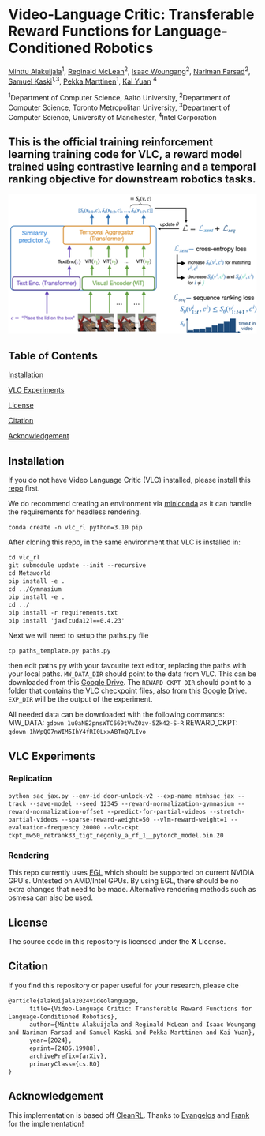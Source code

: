 # Video-Language Critic: Transferable Reward Functions for Language-Conditioned Robotics 

[Minttu Alakuijala](https://minttualakuijala.com/)<sup>1</sup>, [Reginald McLean](https://www.reggiemclean.ca)<sup>2</sup>, [Isaac Woungang](http://cs.torontomu.ca/~iwoungan)<sup>2</sup>, [Nariman Farsad](http://narimanfarsad.com/)<sup>2</sup>, [Samuel Kaski](https://people.aalto.fi/samuel.kaski)<sup>1,3</sup>, [Pekka Marttinen](https://users.ics.aalto.fi/pemartti/)<sup>1</sup>, [Kai Yuan](https://scholar.google.com/citations?user=8eLlbhMAAAAJ&hl=en) <sup>4</sup>

<sup>1</sup>Department of Computer Science, Aalto University, <sup>2</sup>Department of Computer Science, Toronto Metropolitan University, <sup>3</sup>Department of Computer Science, University of Manchester, <sup>4</sup>Intel Corporation

## This is the official training reinforcement learning training code for VLC, a reward model trained using contrastive learning and a temporal ranking objective for downstream robotics tasks.

<img src='assets/VLC_overview_v2.001.png'>

## Table of Contents  
[Installation](#installation)  

[VLC Experiments](#vlc-experiments)

[License](#license)

[Citation](#citation)

[Acknowledgement](#acknowledgement)

## Installation
If you do not have Video Language Critic (VLC) installed, please install this [repo](https://github.com/minttusofia/video_language_critic) first.

We do recommend creating an environment via [miniconda](https://docs.anaconda.com/free/miniconda/) as it can handle the requirements for headless rendering.

```
conda create -n vlc_rl python=3.10 pip
```

After cloning this repo, in the same environment that VLC is installed in:

```
cd vlc_rl
git submodule update --init --recursive
cd Metaworld
pip install -e .
cd ../Gymnasium
pip install -e .
cd ../
pip install -r requirements.txt
pip install 'jax[cuda12]==0.4.23'
```
Next we will need to setup the paths.py file
```
cp paths_template.py paths.py
```
then edit paths.py with your favourite text editor, replacing the paths with your local paths.
```MW_DATA_DIR``` should point to the data from VLC. This can be downloaded from this [Google Drive](https://drive.google.com/drive/folders/1DBgMbMyDjTmFR8dOuzllDeRUqJZW9Sex?usp=sharing).
The ```REWARD_CKPT_DIR``` should point to a folder that contains the VLC checkpoint files, also from this [Google Drive](https://drive.google.com/drive/folders/1DBgMbMyDjTmFR8dOuzllDeRUqJZW9Sex?usp=sharing).
```EXP_DIR``` will be the output of the experiment. 

All needed data can be downloaded with the following commands:
MW_DATA: ```gdown 1u0aNE2pnsWTC669tVwZ0zv-5Zk42-S-R```
REWARD_CKPT: ```gdown 1hWpQO7nWIM5IhY4fRI0LxxABTmQ7LIvo```

## VLC Experiments

### Replication
```
python sac_jax.py --env-id door-unlock-v2 --exp-name mtmhsac_jax --track --save-model --seed 12345 --reward-normalization-gymnasium --reward-normalization-offset --predict-for-partial-videos --stretch-partial-videos --sparse-reward-weight=50 --vlm-reward-weight=1 --evaluation-frequency 20000 --vlc-ckpt ckpt_mw50_retrank33_tigt_negonly_a_rf_1__pytorch_model.bin.20
```

### Rendering
This repo currently uses [EGL](https://www.khronos.org/egl) which should be supported on current NVIDIA GPU's. Untested on AMD/Intel GPUs. 
By using EGL, there should be no extra changes that need to be made. Alternative rendering methods such as osmesa can also be used.

## License
The source code in this repository is licensed under the **X** License.

## Citation
If you find this repository or paper useful for your research, please cite

```
@article{alakuijala2024videolanguage,
      title={Video-Language Critic: Transferable Reward Functions for Language-Conditioned Robotics}, 
      author={Minttu Alakuijala and Reginald McLean and Isaac Woungang and Nariman Farsad and Samuel Kaski and Pekka Marttinen and Kai Yuan},
      year={2024},
      eprint={2405.19988},
      archivePrefix={arXiv},
      primaryClass={cs.RO}
}
```
## Acknowledgement
This implementation is based off [CleanRL](https://github.com/vwxyzjn/cleanrl). Thanks to [Evangelos](https://github.com/evangelos-ch) and [Frank](https://github.com/frankroeder) for the implementation! 
